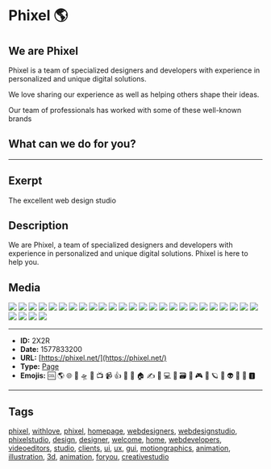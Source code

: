 # Phixel 🌎
## We are Phixel
Phixel is a team of specialized designers and developers with experience in personalized and unique digital solutions.

We love sharing our experience as well as helping others shape their ideas.

Our team of professionals has worked with some of these well-known brands

## What can we do for you?


------------
## Exerpt
The excellent web design studio
## Description
We are Phixel, a team of specialized designers and developers with experience in personalized and unique digital solutions. Phixel is here to help you.
## Media
<img src="media/video.jpg">
<img src="media/avatar.jpg">
<img src="media/card-a-es-scaled.jpg">
<img src="media/card-a-scaled.jpg">
<img src="media/card-b-es-scaled.jpg">
<img src="media/card-b-scaled.jpg">
<img src="media/header.jpg">
<img src="media/maxresdefault-1.jpg">
<img src="media/phixel-reel-1-mp4-image-1.jpg">
<img src="media/phixel-reel-1-mp4-image.jpg">
<img src="media/qr.jpg">
<img src="media/television-deep-in-the-snow.jpg">
<img src="media/vhs-player-mp4-image.jpg">
<img src="media/we-are-phixel-celcius-development-mp4-image.jpg">
<img src="media/loop.mp3">
<img src="media/development-loop.mp4">
<img src="media/television-deep-in-the-clouds.mp4">
<img src="media/logo-reveal.mp4">
<img src="media/vhs-player.mp4">
<img src="media/favicon-black.png">
<img src="media/favicon-monotone.png">
<img src="media/favicon-white.png">
<img src="media/favicon.png">
<img src="media/icon.png">
<img src="media/logo-dark.png">
<img src="media/logo-h-dark.png">
<img src="media/logo-h.png">
<img src="media/logo.png">
<img src="media/line-mountains-1.svg">

------------
- **ID:** 2X2R
- **Date:** 1577833200
- **URL:** [https://phixel.net/](https://phixel.net/)
- **Type:** [Page](#Page)
- **Emojis:** 🆒 🌎 🌐 🎨 🛸 📼 📺 📹 👍 🔗 📝 🏠 ✍️ 👨 💻 👑 🗃 👾 🎮 📲 🪐 🌟 👽 🚀 🌌 🅸

------------
## Tags
[phixel](#phixel), [withlove](#withlove), [phixel](#phixel), [homepage](#homepage), [webdesigners](#webdesigners), [webdesignstudio](#webdesignstudio), [phixelstudio](#phixelstudio), [design](#design), [designer](#designer), [welcome](#welcome), [home](#home), [webdevelopers](#webdevelopers), [videoeditors](#videoeditors), [studio](#studio), [clients](#clients), [ui](#ui), [ux](#ux), [gui](#gui), [motiongraphics](#motiongraphics), [animation](#animation), [illustration](#illustration), [3d](#3d), [animation](#animation), [foryou](#foryou), [creativestudio](#creativestudio)
